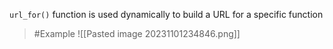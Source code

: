 `url_for()` function is used dynamically to build a URL for a specific function

>	#Example 
>	![[Pasted image 20231101234846.png]]